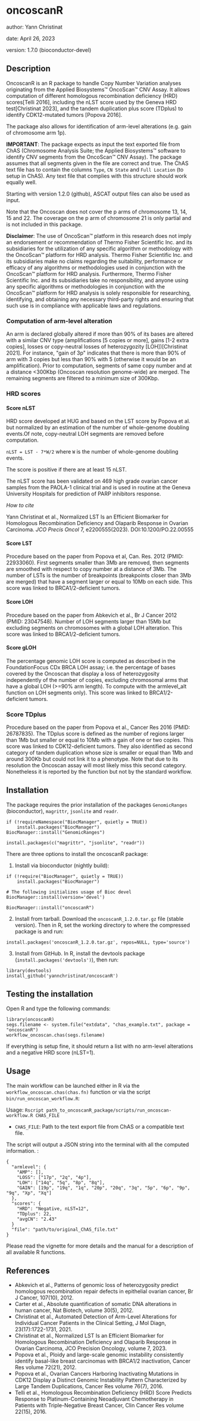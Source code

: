 # oncoscanR
author: Yann Christinat

date: April 26, 2023

version: 1.7.0 (bioconductor-devel)

## Description
OncoscanR is an R package to handle Copy Number Variation analyses originating 
from the Applied Biosystems™️ OncoScan™️ CNV Assay. It allows computation of 
different homologous recombination deficiency (HRD) scores[Telli 2016], including the nLST 
score used by the Geneva HRD test[Christinat 2023], and the tandem 
duplication plus score (TDplus) to identify CDK12-mutated tumors [Popova 2016]. 

The package also allows for identification of arm-level alterations (e.g. gain 
of chromosome arm 1p).

**IMPORTANT**: The package expects as input the text exported file from ChAS 
(Chromosome Analysis Suite; the Applied Biosystems™️ software to identify CNV 
segments from the OncoScan™️ CNV Assay). The package assumes that all segments 
given in the file are correct and true. The ChAS text file has to contain the 
columns `Type`, `CN State` and `Full Location` (to setup in ChAS). Any text file 
that complies with this structure should work equally well.

Starting with version 1.2.0 (github), ASCAT output files can also be used as input.

Note that the Oncoscan does not cover the p arms of chromosome 13, 14, 15 and 22. 
The coverage on the p arm of chromosome 21 is only partial and is not included 
in this package.


**Disclaimer**: The use of OncoScan™️ platform in this research
does not imply an endorsement or recommendation of Thermo
Fisher Scientific Inc. and its subsidiaries for the utilization of
any specific algorithm or methodology with the OncoScan™️
platform for HRD analysis. Thermo Fisher Scientific Inc. and
its subsidiaries make no claims regarding the suitability,
performance or efficacy of any algorithms or methodologies
used in conjunction with the OncoScan™️ platform for HRD
analysis. Furthermore, Thermo Fisher Scientific Inc. and its
subsidiaries take no responsibility, and anyone using any
specific algorithms or methodologies in conjunction with the
OncoScan™️ platform for HRD analysis is solely responsible
for researching, identifying, and obtaining any necessary third-party
rights and ensuring that such use is in compliance with
applicable laws and regulations.

### Computation of arm-level alteration
An arm is declared globally altered if more than 90% of its bases are altered with a similar CNV type (amplifications
[5 copies or more], gains [1-2 extra copies], losses or copy-neutral losses of heterozygozity [LOH])[Christinat 2021]. For
instance, "gain of 3p" indicates that there is more than 90% of arm with 3 copies but less than 90% with 5 (otherwise
it would be an amplification). Prior to computation, segments of same copy number and at a distance <300Kbp (Oncoscan
resolution genome-wide) are merged. The remaining segments are filtered to a minimum size of 300Kbp.


### HRD scores
#### Score nLST
HRD score developed at HUG and based on the LST score by Popova et al. but normalized by an estimation of the number of
whole-genome doubling events.Of note, copy-neutral LOH segments are removed before computation.

`nLST = LST - 7*W/2` where `W` is the number of whole-genome doubling events.

The score is positive if there are at least 15 nLST.

The nLST score has been validated on 469 high grade ovarian cancer samples from
the PAOLA-1 clinical trial and is used in routine at the Geneva University Hospitals 
for prediction of PARP inhibitors response.

*How to cite*

Yann Christinat et al., Normalized LST Is an Efficient Biomarker for Homologous Recombination Deficiency and Olaparib Response in Ovarian Carcinoma. *JCO Precis Oncol* 7, e2200555(2023).
DOI:10.1200/PO.22.00555


#### Score LST
Procedure based on the paper from Popova et al, Can. Res. 2012 (PMID: 22933060). First segments
smaller than 3Mb are removed, then segments are smoothed with respect to copy number at a distance of 3Mb.
The number of LSTs is the number of breakpoints (breakpoints closer than 3Mb are merged) that have a segment
larger or equal to 10Mb on each side. This score was linked to BRCA1/2-deficient tumors.

#### Score LOH
Procedure based on the paper from Abkevich et al., Br J Cancer 2012 (PMID: 23047548). 
Number of LOH segments larger than 15Mb but excluding segments on chromosomes with a global LOH alteration. 
This score was linked to BRCA1/2-deficient tumors.

#### Score gLOH
The percentage genomic LOH score is computed as described in the FoundationFocus CDx BRCA
LOH assay; i.e. the percentage of bases covered by the Oncoscan that display a loss of heterozygosity
independently of the number of copies, excluding chromosomal arms that have a global LOH
(>=90% arm length). To compute with the armlevel_alt function on LOH segments only). This
score was linked to BRCA1/2-deficient tumors.

### Score TDplus
Procedure based on the paper from Popova et al., Cancer Res 2016 (PMID: 26787835). The TDplus
score is defined as the number of regions larger than 1Mb but smaller or equal to 10Mb with a gain of one
or two copies. This score was linked to CDK12-deficient tumors. 
They also identified as second category of tandem duplication whose size is smaller or equal than 1Mb and around 
300Kb but could not link it to a phenotype. Note that due to its resolution the Oncoscan assay will most likely miss 
this second category. Nonetheless it is reported by the function but not by the standard workflow.

## Installation
The package requires the prior installation of the packages `GenomicRanges` (bioconductor), `magrittr`, `jsonlite` and
`readr`.

```{r}
if (!requireNamespace("BiocManager", quietly = TRUE))
    install.packages("BiocManager")
BiocManager::install("GenomicRanges")

install.packages(c("magrittr", "jsonlite", "readr"))
```

There are three options to install the oncoscanR package: 

1. Install via bioconductor (nightly build):
```{r}
if (!require("BiocManager", quietly = TRUE))
    install.packages("BiocManager")

# The following initializes usage of Bioc devel
BiocManager::install(version='devel')

BiocManager::install("oncoscanR")
```
2. Install from tarball. Download the `oncoscanR_1.2.0.tar.gz` file (stable version). Then in R, set the working directory to where the
compressed package is and run:
```{r}
install.packages('oncoscanR_1.2.0.tar.gz', repos=NULL, type='source')
```
3. Install from GitHub. In R, install the devtools package (`install.packages('devtools')`), then run:
```{r}
library(devtools)
install_github('yannchristinat/oncoscanR')
```


## Testing the installation
Open R and type the following commands:
```{r}
library(oncoscanR)
segs.filename <- system.file("extdata", "chas_example.txt", package = "oncoscanR")
workflow_oncoscan.chas(segs.filename)
```

If everything is setup fine, it should return a list with no arm-level alterations and a negative HRD score (nLST=1).


## Usage
The main workflow can be launched either in R via the `workflow_oncoscan.chas(chas.fn)` function or via the
script `bin/run_oncoscan_workflow.R`:

Usage: `Rscript path_to_oncoscanR_package/scripts/run_oncoscan-workflow.R CHAS_FILE`
- `CHAS_FILE`: Path to the text export file from ChAS or a compatible text file.

The script will output a JSON string into the terminal with all the computed information. :

```{json}
{
  "armlevel": {
    "AMP": [],
    "LOSS": ["17p", "2q", "4p"],
    "LOH": ["14q", "5q", "8p", "8q"],
    "GAIN": [19p", "19q", "1q", "20p", "20q", "3q", "5p", "6p", "9p", "9q", "Xp", "Xq"]
  },
  "scores": {
    "HRD": "Negative, nLST=12",
    "TDplus": 22,
    "avgCN": "2.43"
  }
  "file": "path/to/original_ChAS_file.txt"
}
```

Please read the vignette for more details and the manual for a description of all available R functions.

## References
- Abkevich et al., Patterns of genomic loss of heterozygosity predict homologous recombination repair defects in epithelial ovarian cancer, Br J Cancer, 107(10), 2012.
- Carter et al., Absolute quantification of somatic DNA alterations in human cancer, Nat Biotech, volume 30(5), 2012.
- Christinat et al., Automated Detection of Arm-Level Alterations for Individual Cancer Patients in the Clinical Setting, J Mol Diagn, 23(17):1722-1731, 2021.
- Christinat et al., Normalized LST Is an Efficient Biomarker for Homologous Recombination Deficiency and Olaparib Response in Ovarian Carcinoma, JCO Precision Oncology, volume 7, 2023.
- Popova et al., Ploidy and large-scale genomic instability consistently identify basal-like breast carcinomas with BRCA1/2 inactivation, Cancer Res volume 72(21), 2012.
- Popova et al., Ovarian Cancers Harboring Inactivating Mutations in CDK12 Display a Distinct Genomic Instability Pattern Characterized by Large Tandem Duplications, Cancer Res volume 76(7), 2016.
- Telli et al., Homologous Recombination Deficiency (HRD) Score Predicts Response to Platinum-Containing Neoadjuvant Chemotherapy in Patients with Triple-Negative Breast Cancer, Clin Cancer Res volume 22(15), 2016.

